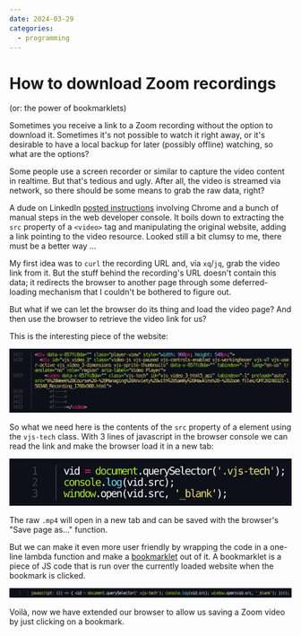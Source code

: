 ```yaml
---
date: 2024-03-29
categories:
  - programming
---
```


# How to download Zoom recordings

(or: the power of bookmarklets)

<!-- more -->

Sometimes you receive a link to a Zoom recording without the option to download it.
Sometimes it's not possible to watch it right away, or it's desirable to have a local backup
for later (possibly offline) watching, so what are the options?

Some people use a screen recorder or similar to capture the video content in realtime. But that's tedious and ugly. After all,
the video is streamed via network, so there should be some means to grab the raw data, right?

A dude on LinkedIn [posted instructions](https://www.linkedin.com/pulse/how-download-shared-zoom-recordings-pclaptops-nimish-agarwal/)
involving Chrome and a bunch of manual steps in the web developer console.
It boils down to extracting the `src` property of a `<video>` tag and manipulating the original website, adding a link pointing to the video resource.
Looked still a bit clumsy to me, there must be a better way ...

My first idea was to `curl` the recording URL and, via `xq`/`jq`, grab the video link from it.
But the stuff behind the recording's URL doesn't contain this data; it redirects the browser to another page
through some deferred-loading mechanism that I couldn't be bothered to figure out.

But what if we can let the browser do its thing and load the video page? And then use the browser to retrieve the video link for us?

This is the interesting piece of the website:

![](video-tag.svg)

So what we need here is the contents of the `src` property of a element using the `vjs-tech` class.
With 3 lines of javascript in the browser console we can read the link and make the browser load it in a new tab:

![](js-code.svg)

The raw `.mp4` will open in a new tab and can be saved with the browser's "Save page as..." function.

But we can make it even more user friendly by wrapping the code in a one-line lambda function and make a 
[bookmarklet](https://www.freecodecamp.org/news/what-are-bookmarklets/) out of it. A bookmarklet is a piece
of JS code that is run over the currently loaded website when the bookmark is clicked.

![](bookmarklet.svg)

Voilà, now we have extended our browser to allow us saving a Zoom video by just clicking on a bookmark.
